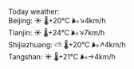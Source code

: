 Today weather:  
Beijing: ☀️   🌡️+20°C 🌬️↘4km/h  
Tianjin: ☀️   🌡️+24°C 🌬️↘7km/h  
Shijiazhuang: ⛅️  🌡️+20°C 🌬️↗4km/h  
Tangshan: ☀️   🌡️+21°C 🌬️→4km/h  
